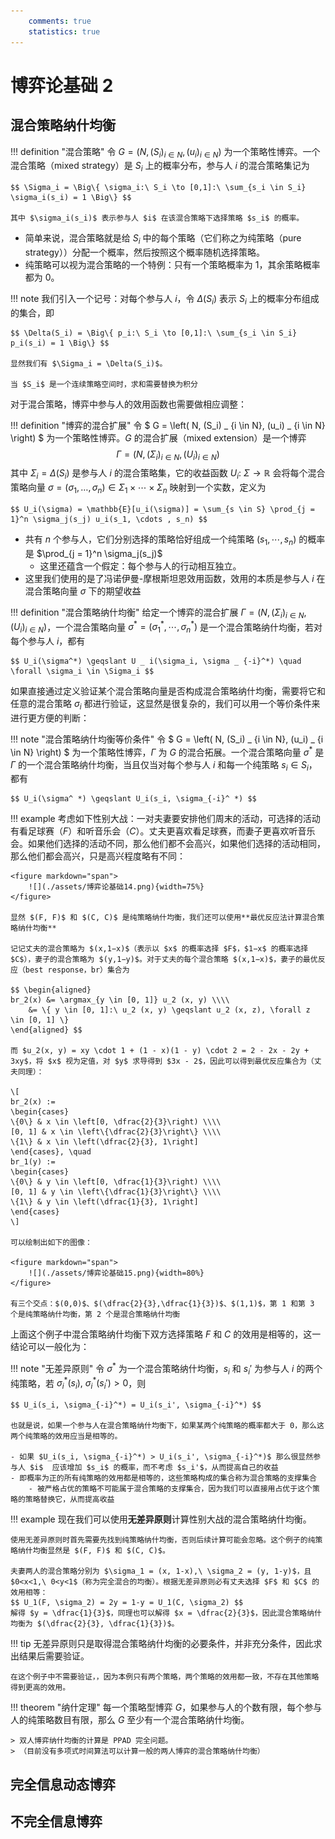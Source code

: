 ```yaml
---
    comments: true
    statistics: true
---
```


# 博弈论基础 2

## 混合策略纳什均衡

!!! definition "混合策略"
    令 $G = \left( N, (S_i) _ {i \in N}, (u_i) _ {i \in N} \right)$ 为一个策略性博弈。一个混合策略（mixed strategy）是 $S_i$ 上的概率分布，参与人 $i$ 的混合策略集记为

    $$ \Sigma_i = \Big\{ \sigma_i:\ S_i \to [0,1]:\ \sum_{s_i \in S_i} \sigma_i(s_i) = 1 \Big\} $$

    其中 $\sigma_i(s_i)$ 表示参与人 $i$ 在该混合策略下选择策略 $s_i$ 的概率。

- 简单来说，混合策略就是给 $S_i$ 中的每个策略（它们称之为纯策略（pure strategy））分配一个概率，然后按照这个概率随机选择策略。
- 纯策略可以视为混合策略的一个特例：只有一个策略概率为 1，其余策略概率都为 0。

!!! note
    我们引入一个记号：对每个参与人 $i$，令 $\Delta(S_i)$ 表示 $S_i$ 上的概率分布组成的集合，即 

    $$ \Delta(S_i) = \Big\{ p_i:\ S_i \to [0,1]:\ \sum_{s_i \in S_i} p_i(s_i) = 1 \Big\} $$ 

    显然我们有 $\Sigma_i = \Delta(S_i)$。

    当 $S_i$ 是一个连续策略空间时，求和需要替换为积分

对于混合策略，博弈中参与人的效用函数也需要做相应调整：

!!! definition "博弈的混合扩展"
    令 $ G = \left( N, (S_i) _ {i \in N}, (u_i) _ {i \in N} \right) $ 为一个策略性博弈。$G$ 的混合扩展（mixed extension）是一个博弈
    $$ \Gamma = \big( N, (\Sigma_i) _ {i \in N}, (U_i) _ {i \in N} \big) $$
    其中 $\Sigma_i = \Delta(S_i)$ 是参与人 $i$ 的混合策略集，它的收益函数 $U_i:\ \Sigma \to \mathbb{R}$ 会将每个混合策略向量 $\sigma = (\sigma_1, \ldots, \sigma_n) \in \Sigma_1 \times \cdots \times \Sigma_n$ 映射到一个实数，定义为

    $$ U_i(\sigma) = \mathbb{E}[u_i(\sigma)] = \sum_{s \in S} \prod_{j = 1}^n \sigma_j(s_j) u_i(s_1, \cdots , s_n) $$

- 共有 $n$ 个参与人，它们分别选择的策略恰好组成一个纯策略 $(s_1, \cdots , s_n)$ 的概率是 $\prod_{j = 1}^n \sigma_j(s_j)$
    - 这里还蕴含一个假定：每个参与人的行动相互独立。
- 这里我们使用的是了冯诺伊曼-摩根斯坦恩效用函数，效用的本质是参与人 $i$ 在混合策略向量 $\sigma$ 下的期望收益

!!! definition "混合策略纳什均衡"
    给定一个博弈的混合扩展 $\Gamma = \big( N, (\Sigma_i)_{i \in N}, (U_i)_{i \in N} \big)$，一个混合策略向量 $\sigma^* = (\sigma_1^*, \cdots, \sigma_n^*)$ 是一个混合策略纳什均衡，若对每个参与人 $i$，都有

    $$ U_i(\sigma^*) \geqslant U _ i(\sigma_i, \sigma _ {-i}^*) \quad \forall \sigma_i \in \Sigma_i $$

如果直接通过定义验证某个混合策略向量是否构成混合策略纳什均衡，需要将它和任意的混合策略 $\sigma_i$ 都进行验证，这显然是很复杂的，我们可以用一个等价条件来进行更方便的判断：

!!! note "混合策略纳什均衡等价条件"
    令 $ G = \left( N, (S_i) _ {i \in N}, (u_i) _ {i \in N} \right) $ 为一个策略性博弈，$\Gamma$ 为 $G$ 的混合拓展。一个混合策略向量 $\sigma^*$ 是 $\Gamma$ 的一个混合策略纳什均衡，当且仅当对每个参与人 $i$ 和每一个纯策略 $s_i \in S_i$，都有

    $$ U_i(\sigma^ *) \geqslant U_i(s_i, \sigma_{-i}^ *) $$

!!! example
    考虑如下性别大战：一对夫妻要安排他们周末的活动，可选择的活动有看足球赛（$F$）和听音乐会（$C$）。丈夫更喜欢看足球赛，而妻子更喜欢听音乐会。如果他们选择的活动不同，那么他们都不会高兴，如果他们选择的活动相同，那么他们都会高兴，只是高兴程度略有不同：

    <figure markdown="span">
        ![](./assets/博弈论基础14.png){width=75%}
    </figure>

    显然 $(F, F)$ 和 $(C, C)$ 是纯策略纳什均衡，我们还可以使用**最优反应法计算混合策略纳什均衡**

    记记丈夫的混合策略为 $(x,1−x)$（表示以 $x$ 的概率选择 $F$，$1−x$ 的概率选择 $C$），妻子的混合策略为 $(y,1−y)$。对于丈夫的每个混合策略 $(x,1−x)$，妻子的最优反应（best response，br）集合为

    $$ \begin{aligned}
    br_2(x) &= \argmax_{y \in [0, 1]} u_2 (x, y) \\\\ 
        &= \{ y \in [0, 1]:\ u_2 (x, y) \geqslant u_2 (x, z), \forall z \in [0, 1] \}
    \end{aligned} $$

    而 $u_2(x, y) = xy \cdot 1 + (1 - x)(1 - y) \cdot 2 = 2 - 2x - 2y + 3xy$，将 $x$ 视为定值，对 $y$ 求导得到 $3x - 2$，因此可以得到最优反应集合为（丈夫同理）：

    \[
    br_2(x) := 
    \begin{cases} 
    \{0\} & x \in \left[0, \dfrac{2}{3}\right) \\\\ 
    [0, 1] & x \in \left\{\dfrac{2}{3}\right\} \\\\
    \{1\} & x \in \left(\dfrac{2}{3}, 1\right]
    \end{cases}, \quad
    br_1(y) := 
    \begin{cases} 
    \{0\} & y \in \left[0, \dfrac{1}{3}\right) \\\\ 
    [0, 1] & y \in \left\{\dfrac{1}{3}\right\} \\\\ 
    \{1\} & y \in \left(\dfrac{1}{3}, 1\right]
    \end{cases}
    \]

    可以绘制出如下的图像：

    <figure markdown="span">
        ![](./assets/博弈论基础15.png){width=80%}
    </figure>

    有三个交点：$(0,0)$、$(\dfrac{2}{3},\dfrac{1}{3})$、$(1,1)$，第 1 和第 3 个是纯策略纳什均衡，第 2 个是混合策略纳什均衡

上面这个例子中混合策略纳什均衡下双方选择策略 $F$ 和 $C$ 的效用是相等的，这一结论可以一般化为：

!!! note "无差异原则"
    令 $\sigma^*$ 为一个混合策略纳什均衡，$s_i$ 和 $s_i'$ 为参与人 $i$ 的两个纯策略，若 $\sigma_i^*(s_i),\ \sigma_i^*(s_i') > 0$，则

    $$ U_i(s_i, \sigma_{-i}^*) = U_i(s_i', \sigma_{-i}^*) $$

    也就是说，如果一个参与人在混合策略纳什均衡下，如果某两个纯策略的概率都大于 0，那么这两个纯策略的效用应当是相等的。

    - 如果 $U_i(s_i, \sigma_{-i}^*) > U_i(s_i', \sigma_{-i}^*)$ 那么很显然参与人 $i$  应该增加 $s_i$ 的概率，而不考虑 $s_i'$，从而提高自己的收益
    - 即概率为正的所有纯策略的效用都是相等的，这些策略构成的集合称为混合策略的支撑集合
        - 被严格占优的策略不可能属于混合策略的支撑集合，因为我们可以直接用占优于这个策略的策略替换它，从而提高收益

!!! example
    现在我们可以使用**无差异原则**计算性别大战的混合策略纳什均衡。

    使用无差异原则时首先需要先找到纯策略纳什均衡，否则后续计算可能会忽略。这个例子的纯策略纳什均衡显然是 $(F, F)$ 和 $(C, C)$。

    夫妻两人的混合策略分别为 $\sigma_1 = (x, 1-x),\ \sigma_2 = (y, 1-y)$，且 $0<x<1,\ 0<y<1$（称为完全混合的均衡）。根据无差异原则必有丈夫选择 $F$ 和 $C$ 的效用相等：
    $$ U_1(F, \sigma_2) = 2y = 1-y = U_1(C, \sigma_2) $$
    解得 $y = \dfrac{1}{3}$，同理也可以解得 $x = \dfrac{2}{3}$，因此混合策略纳什均衡为 $(\dfrac{2}{3}, \dfrac{1}{3})$。

!!! tip
    无差异原则只是取得混合策略纳什均衡的必要条件，并非充分条件，因此求出结果后需要验证。

    在这个例子中不需要验证，，因为本例只有两个策略，两个策略的效用都一致，不存在其他策略得到更高的效用。

!!! theorem "纳什定理"
    每一个策略型博弈 $G$，如果参与人的个数有限，每个参与人的纯策略数目有限，那么 $G$ 至少有一个混合策略纳什均衡。

    > 双人博弈纳什均衡的计算是 PPAD 完全问题。
    > （目前没有多项式时间算法可以计算一般的两人博弈的混合策略纳什均衡）

## 完全信息动态博弈























## 不完全信息博弈




















